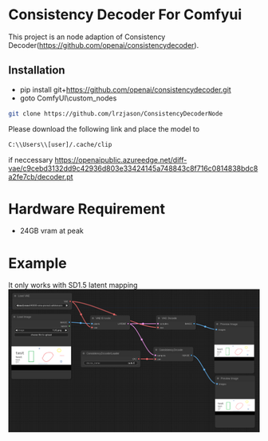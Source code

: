 # Consistency Decoder For Comfyui

This project is an node adaption of Consistency Decoder(https://github.com/openai/consistencydecoder).

## Installation

- pip install git+https://github.com/openai/consistencydecoder.git
- goto ComfyUI\custom_nodes
```bash
git clone https://github.com/lrzjason/ConsistencyDecoderNode
```

Please download the following link and place the model to 
```bash
C:\\Users\\[user]/.cache/clip
```
if neccessary
https://openaipublic.azureedge.net/diff-vae/c9cebd3132dd9c42936d803e33424145a748843c8f716c0814838bdc8a2fe7cb/decoder.pt

# Hardware Requirement
- 24GB vram at peak

# Example
It only works with SD1.5 latent mapping
![alt text](https://github.com/lrzjason/ConsistencyDecoderNode/blob/main/assets/example.png?raw=true)
